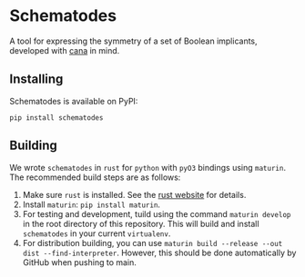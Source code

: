 # Schematodes
A tool for expressing the symmetry of a set of Boolean implicants, developed with [cana](https://github.com/CASCI-lab/CANA) in mind.

## Installing
Schematodes is available on PyPI:
```shell
pip install schematodes
```

## Building
We wrote `schematodes` in `rust` for `python` with `pyO3` bindings using `maturin`. The recommended build steps are as follows:

1. Make sure `rust` is installed. See the [rust website](https://www.rust-lang.org/tools/install) for details.
2. Install `maturin`: `pip install maturin`.
3. For testing and development, tuild using the command `maturin develop` in the root directory of this repository. This will build and install `schematodes` in your current `virtualenv`.
4. For distribution building, you can use `maturin build --release --out dist --find-interpreter`. However, this should be done automatically by GitHub when pushing to main.
